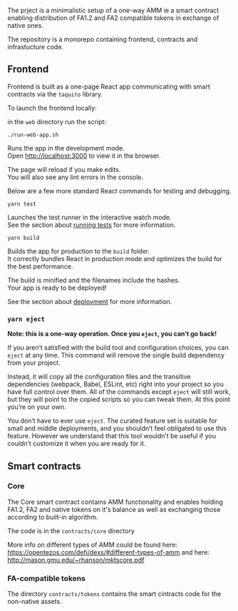 The prject is a minimalistic setup of a one-way AMM ie a smart contract enabling distribution
of FA1.2 and FA2 compatible tokens in exchange of native ones.

The repository is a monorepo containing frontend, contracts and infrastucture code.

## Frontend

Frontend is built as a one-page React app communicating with smart contracts via the `taquito` library.

To launch the frontend locally: 

in the `web` directory run the script:

`./run-web-app.sh`

Runs the app in the development mode.<br />
Open [http://localhost:3000](http://localhost:3000) to view it in the browser.

The page will reload if you make edits.<br />
You will also see any lint errors in the console.

Below are a few more standard React commands for testing and debugging.

`yarn test`

Launches the test runner in the interactive watch mode.<br />
See the section about [running tests](https://facebook.github.io/create-react-app/docs/running-tests) for more information.

`yarn build`

Builds the app for production to the `build` folder.<br />
It correctly bundles React in production mode and optimizes the build for the best performance.

The build is minified and the filenames include the hashes.<br />
Your app is ready to be deployed!

See the section about [deployment](https://facebook.github.io/create-react-app/docs/deployment) for more information.

### `yarn eject`

**Note: this is a one-way operation. Once you `eject`, you can’t go back!**

If you aren’t satisfied with the build tool and configuration choices, you can `eject` at any time. This command will remove the single build dependency from your project.

Instead, it will copy all the configuration files and the transitive dependencies (webpack, Babel, ESLint, etc) right into your project so you have full control over them. All of the commands except `eject` will still work, but they will point to the copied scripts so you can tweak them. At this point you’re on your own.

You don’t have to ever use `eject`. The curated feature set is suitable for small and middle deployments, and you shouldn’t feel obligated to use this feature. However we understand that this tool wouldn’t be useful if you couldn’t customize it when you are ready for it.

## Smart contracts

### Core
The Core smart contract contains AMM functionality and enables holding FA1.2, FA2 and native tokens on it's balance as well as exchanging those according to built-in algorithm.

The code is in the `contracts/core` directory 

More info on different types of AMM could be found 
here: https://opentezos.com/defi/dexs/#different-types-of-amm
and here: http://mason.gmu.edu/~rhanson/mktscore.pdf

### FA-compatible tokens
The directory `contracts/tokens` contains the smart cintracts code for the non-native assets.